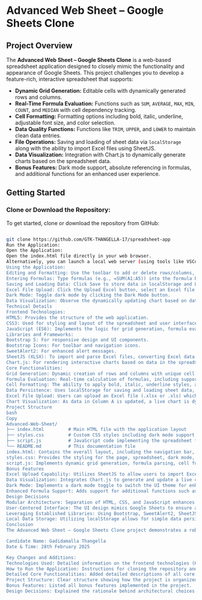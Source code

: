 # Advanced Web Sheet – Google Sheets Clone

## Project Overview

The **Advanced Web Sheet – Google Sheets Clone** is a web-based spreadsheet application designed to closely mimic the functionality and appearance of Google Sheets. This project challenges you to develop a feature-rich, interactive spreadsheet that supports:

- **Dynamic Grid Generation:** Editable cells with dynamically generated rows and columns.
- **Real-Time Formula Evaluation:** Functions such as `SUM`, `AVERAGE`, `MAX`, `MIN`, `COUNT`, and `MEDIAN` with cell dependency tracking.
- **Cell Formatting:** Formatting options including bold, italic, underline, adjustable font size, and color selection.
- **Data Quality Functions:** Functions like `TRIM`, `UPPER`, and `LOWER` to maintain clean data entries.
- **File Operations:** Saving and loading of sheet data via `localStorage` along with the ability to import Excel files using SheetJS.
- **Data Visualization:** Integration with Chart.js to dynamically generate charts based on the spreadsheet data.
- **Bonus Features:** Dark mode support, absolute referencing in formulas, and additional functions for an enhanced user experience.

## Getting Started

### Clone or Download the Repository:

To get started, clone or download the repository from GitHub:

```bash

git clone https://github.com/GTK-THANGELLA-17/spreadsheet-app
Run the Application:
Open the Application:
Open the index.html file directly in your web browser.
Alternatively, you can launch a local web server (using tools like VSCode Live Server or Python's http.server) and navigate to the provided URL.
Using the Application:
Editing and Formatting: Use the toolbar to add or delete rows/columns, format cells, and access the formula palette.
Entering Formulas: Type formulas (e.g., =SUM(A1:A5)) into the formula bar and press Enter to update the selected cell.
Saving and Loading Data: Click Save to store data in localStorage and Load to retrieve it.
Excel File Upload: Click the Upload Excel button, select an Excel file (.xlsx or .xls), and the data will populate the grid.
Dark Mode: Toggle dark mode by clicking the Dark Mode button.
Data Visualization: Observe the dynamically updating chart based on data in Column A.
Technical Details
Frontend Technologies:
HTML5: Provides the structure of the web application.
CSS3: Used for styling and layout of the spreadsheet and user interface.
JavaScript (ES6): Implements the logic for grid generation, formula evaluation, file handling, and dynamic updates.
Libraries and Frameworks:
Bootstrap 5: For responsive design and UI components.
Bootstrap Icons: For toolbar and navigation icons.
SweetAlert2: For enhanced alert messages.
SheetJS (XLSX): To import and parse Excel files, converting Excel data into the spreadsheet format.
Chart.js: For rendering interactive charts based on data in the spreadsheet.
Core Functionalities:
Grid Generation: Dynamic creation of rows and columns with unique cell identification. Users can edit and manipulate the data directly in the grid.
Formula Evaluation: Real-time calculation of formulas, including support for absolute references (e.g., $A$1).
Cell Formatting: The ability to apply bold, italic, underline styles, adjust font sizes, and apply color selections.
Data Persistence: Uses localStorage for saving and loading sheet data, allowing users to persist their data locally without a server.
Excel File Upload: Users can upload an Excel file (.xlsx or .xls) which is converted into the application’s internal data structure.
Chart Visualization: As data in Column A is updated, a live chart is dynamically rendered to represent the changes.
Project Structure
bash
Copy
Advanced-Web-Sheet/
├── index.html         # Main HTML file with the application layout
├── styles.css         # Custom CSS styles including dark mode support
├── script.js          # JavaScript code implementing the spreadsheet functionality
└── README.md          # This documentation file
index.html: Contains the overall layout, including the navigation bar, toolbar, formula bar, spreadsheet table, chart canvas, and the formula palette modal.
styles.css: Provides the styling for the page, spreadsheet, dark mode, and interactive elements such as the fill handle and resize handle.
script.js: Implements dynamic grid generation, formula parsing, cell formatting, data persistence, Excel file upload, chart updating, and bonus features (dark mode, absolute references).
Bonus Features
Excel Upload Capability: Utilizes SheetJS to allow users to import Excel files, automatically converting data into the spreadsheet format.
Data Visualization: Integrates Chart.js to generate and update a live chart based on data in Column A.
Dark Mode: Implements a dark mode toggle to switch the UI theme for enhanced usability in low-light conditions.
Enhanced Formula Support: Adds support for additional functions such as MEDIAN and handles absolute references using $ signs (e.g., $A$1).
Design Decisions
Modular Architecture: Separation of HTML, CSS, and JavaScript enhances maintainability and scalability of the codebase.
User-Centered Interface: The UI design mimics Google Sheets to ensure a familiar and intuitive user experience.
Leveraging Established Libraries: Using Bootstrap, SweetAlert2, SheetJS, and Chart.js minimizes development overhead and maximizes reliability.
Local Data Storage: Utilizing localStorage allows for simple data persistence without the need for server-side infrastructure.
Conclusion
The Advanced Web Sheet – Google Sheets Clone project demonstrates a robust, interactive spreadsheet application built using modern web technologies. With dynamic grid generation, real-time formula evaluation, comprehensive cell formatting, Excel file upload, and live data visualization, this project not only fulfills the assignment requirements but also incorporates several bonus features that enhance its functionality and user experience. The thoughtful design decisions ensure that the application is modular, scalable, and user-friendly, setting a solid foundation for further enhancements such as advanced formula parsing, collaborative editing, or cloud integration.

Candidate Name: Gadidamalla Thangella
Date & Time: 28th February 2025

Key Changes and Additions:
Technologies Used: Detailed information on the frontend technologies (HTML5, CSS3, JavaScript) and libraries (Bootstrap, SweetAlert2, SheetJS, Chart.js) are outlined.
How to Run the Application: Instructions for cloning the repository and running the application locally.
Detailed Core Functionalities: Added detailed descriptions of all core features like grid generation, formula evaluation, cell formatting, Excel file upload, and chart visualization.
Project Structure: Clear structure showing how the project is organized in terms of files.
Bonus Features: Listed all bonus features implemented in the project.
Design Decisions: Explained the rationale behind architectural choices.
